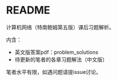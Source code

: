 # README

计算机网络（特南鲍姆第五版）课后习题解析。

内含：

- 英文版答案pdf：problem_solutions
- 待更新的笔者的各章习题解法（中文版）

笔者水平有限，如遇问题请提issue讨论。